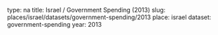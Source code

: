 type: na
title: Israel / Government Spending (2013)
slug: places/israel/datasets/government-spending/2013
place: israel
dataset: government-spending
year: 2013
